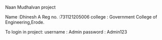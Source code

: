 
Naan Mudhalvan project

Name :Dhinesh A
Reg no. :731121205006
college : Government College of Engineering,Erode.

To login in project:
username : Admin
password : Admin123
